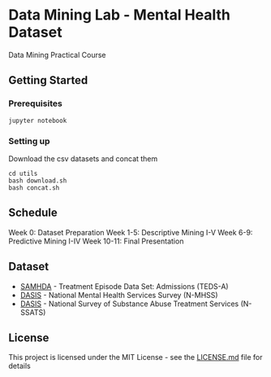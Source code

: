 # Data Mining Lab - Mental Health Dataset

Data Mining Practical Course

## Getting Started


### Prerequisites


```
jupyter notebook
```

### Setting up

Download the csv datasets and concat them

```
cd utils
bash download.sh
bash concat.sh 
```

## Schedule
Week 0: Dataset Preparation
Week 1-5: Descriptive Mining I-V
Week 6-9: Predictive Mining I-IV
Week 10-11: Final Presentation

## Dataset

* [SAMHDA](http://datafiles.samhsa.gov/study-series/treatment-episode-data-set-admissions-teds-nid13518) - Treatment Episode Data Set: Admissions (TEDS-A)
* [DASIS](https://wwwdasis.samhsa.gov/dasis2/nmhss.htm) - National Mental Health Services Survey (N-MHSS)
* [DASIS](https://wwwdasis.samhsa.gov/dasis2/nssats.htm) - National Survey of Substance Abuse Treatment Services
(N-SSATS)


## License

This project is licensed under the MIT License - see the [LICENSE.md](LICENSE.md) file for details

